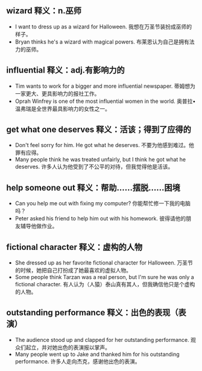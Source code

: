 ## wizard 释义：n.巫师  
* I want to dress up as a wizard for Halloween. 我想在万圣节装扮成巫师的样子。  
* Bryan thinks he's a wizard with magical powers. 布莱恩认为自己是拥有法力的巫师。  

## influential 释义：adj.有影响力的  
* Tim wants to work for a bigger and more influential newspaper. 蒂姆想为一家更大、更具影响力的报社工作。  
* Oprah Winfrey is one of the most influential women in the world. 奥普拉•温弗瑞是全世界最具影响力的女性之一。  

## get what one deserves 释义：活该；得到了应得的  
* Don't feel sorry for him. He got what he deserves. 不要为他感到难过。他罪有应得。  
* Many people think he was treated unfairly, but I think he got what he deserves. 许多人认为他受到了不公平的对待，但我觉得他是活该。  

## help someone out 释义：帮助……摆脱……困境  
* Can you help me out with fixing my computer? 你能帮忙修一下我的电脑吗？  
* Peter asked his friend to help him out with his homework. 彼得请他的朋友辅导他做作业。  

## fictional character 释义：虚构的人物  
* She dressed up as her favorite fictional character for Halloween. 万圣节的时候，她把自己打扮成了她最喜欢的虚拟人物。  
* Some people think Tarzan was a real person, but I'm sure he was only a fictional character. 有人认为（人猿）泰山真有其人，但我确信他只是个虚构的人物。

## outstanding performance 释义：出色的表现（表演） 
* The audience stood up and clapped for her outstanding performance. 观众们起立，并对她出色的表演报以掌声。
* Many people went up to Jake and thanked him for his outstanding performance. 许多人走向杰克，感谢他出色的表演。
